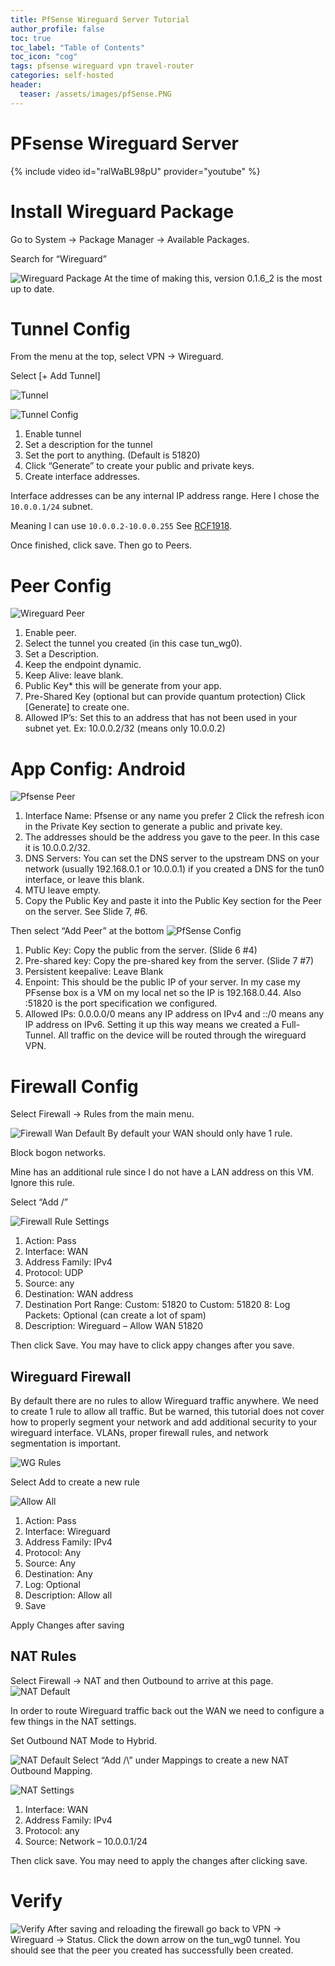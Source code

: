 ```yaml
---
title: PfSense Wireguard Server Tutorial
author_profile: false
toc: true
toc_label: "Table of Contents"
toc_icon: "cog"
tags: pfsense wireguard vpn travel-router
categories: self-hosted
header:
  teaser: /assets/images/pfSense.PNG
---
```


# PFsense Wireguard Server

{% include video id="ralWaBL98pU" provider="youtube" %}

# Install Wireguard Package
Go to System → Package Manager → Available Packages.

Search for “Wireguard”

![Wireguard Package](/assets/images/wgpkg.PNG)
At the time of making this, version 0.1.6_2 is the most up to date.
# Tunnel Config

From the menu at the top, select VPN → Wireguard.

Select [+ Add Tunnel]

![Tunnel](/assets/images/tunnel.PNG)

![Tunnel Config](/assets/images/tunnelConfig.PNG)

1. Enable tunnel
2. Set a description for the tunnel
3. Set the port to anything. (Default is 51820)
4. Click “Generate”  to create your public and private keys. 
5. Create interface addresses.

Interface addresses can be any internal IP address range. Here I chose the `10.0.0.1/24` subnet.

Meaning I can use `10.0.0.2-10.0.0.255`
See [RCF1918](https://www.rfc-editor.org/rfc/rfc1918).

Once finished, click save. Then go to Peers.

# Peer Config

![Wireguard Peer](/assets/images/wgpeer.PNG)
1. Enable peer.
2. Select the tunnel you created (in this case tun_wg0).
3. Set a Description.
4. Keep the endpoint dynamic.
5. Keep Alive: leave blank.
6. Public Key* this will be generate from your app.
7. Pre-Shared Key (optional but can provide quantum protection) Click [Generate] to create one.
8. Allowed IP’s: Set this to an address that has not been used in your subnet yet. 
Ex: 10.0.0.2/32 (means only 10.0.0.2)


# App Config: Android
![Pfsense Peer](/assets/images/pfSensePeer.png)

1. Interface Name: Pfsense or any name you prefer 
2 Click the refresh icon in the Private Key section to generate a public and private key.
3. The addresses should be the address you gave to the peer. In this case it is 10.0.0.2/32.
4. DNS Servers: You can set the DNS server to the upstream DNS on your network (usually 192.168.0.1 or 10.0.0.1) if you created a DNS for the tun0 interface, or leave this blank.
5. MTU leave empty.
6. Copy the Public Key and paste it into the Public Key section for the Peer on the server. See Slide 7, #6.

Then select “Add Peer” at the bottom
![PfSense Config](/assets/images/pfSenseConfig.png)
1. Public Key: Copy the public from the server. (Slide 6 #4)
2. Pre-shared key: Copy the pre-shared key from the server. (Slide 7 #7)
3. Persistent keepalive: Leave Blank
4. Enpoint: This should be the public IP of your server. In my case my PFsense box is a VM on my local net so the IP is 192.168.0.44. Also :51820 is the port specification we configured.
5. Allowed IPs: 0.0.0.0/0 means any IP address on IPv4 and ::/0 means any IP address on IPv6. Setting it up this way means we created a Full-Tunnel. All traffic on the device will be routed through the wireguard VPN.

# Firewall Config
Select Firewall → Rules from the main menu.

![Firewall Wan Default](/assets/images/FirewallRulesWANDefault.PNG)
By default your WAN should only have 1 rule.

Block bogon networks.

Mine has an additional rule since I do not have a LAN address on this VM. Ignore this rule.

Select “Add \/”

![Firewall Rule Settings](/assets/images/FirewallRuleSetting.PNG)
1. Action: Pass
2. Interface: WAN
3. Address Family: IPv4
4. Protocol: UDP
5. Source: any
6. Destination: WAN address
7. Destination Port Range: Custom: 51820 to Custom: 51820
8: Log Packets: Optional (can create a lot of spam)
9. Description: Wireguard – Allow WAN 51820

Then click Save. You may have to click appy changes after you save.

## Wireguard Firewall
By default there are no rules to allow Wireguard traffic anywhere. We need to create 1 rule to allow all traffic. But be warned, this tutorial does not cover how to properly segment your network and add additional security to your wireguard interface. VLANs, proper firewall rules, and network segmentation is important.

![WG Rules](/assets/images/wgRules.PNG)

Select Add to create a new rule


![Allow All](/assets/images/AllowAll.PNG)
1. Action: Pass
2. Interface: Wireguard
3. Address Family: IPv4
4. Protocol: Any
5. Source: Any
6. Destination: Any
7. Log: Optional
8. Description: Allow all
9. Save


Apply Changes after saving

## NAT Rules
Select Firewall → NAT and then Outbound to arrive at this page.
![NAT Default](/assets/images/HybridNAT.PNG)

In order to route Wireguard traffic back out the WAN we need to configure a few things in the NAT settings.

Set Outbound NAT Mode to Hybrid.

![NAT Default](/assets/images/FirewallNATOutbound.PNG)
Select “Add /\” under Mappings to create a new NAT Outbound Mapping.

![NAT Settings](/assets/images/NAT-settings.PNG)
1. Interface: WAN
2. Address Family: IPv4
3. Protocol: any
4. Source: Network – 10.0.0.1/24

Then click save. You may need to apply the changes after clicking save.

# Verify
![Verify](/assets/images/VerifyStatus.PNG)
After saving and reloading the firewall go back to VPN → Wireguard → Status. Click the down arrow on the tun_wg0 tunnel. You should see that the peer you created has successfully been created.